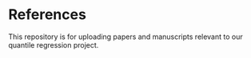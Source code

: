 # References
This repository is for uploading papers and manuscripts relevant to our quantile regression project.
